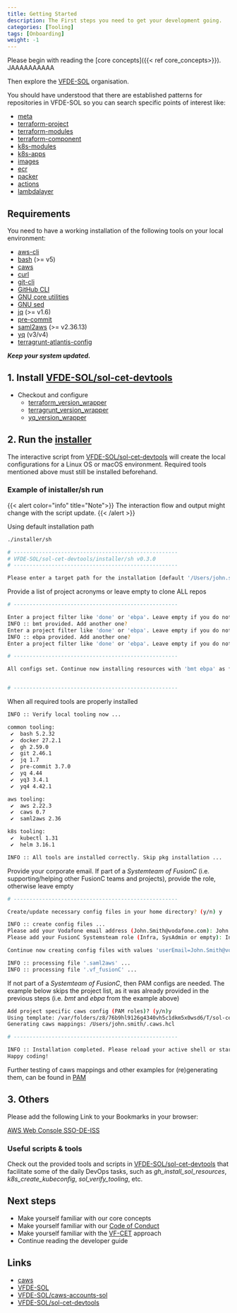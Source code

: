 ```yaml
---
title: Getting Started
description: The First steps you need to get your development going.
categories: [Tooling]
tags: [Onboarding]
weight: -1
---
```


Please begin with reading the [core concepts]({{< ref core_concepts>}}). JAAAAAAAAAA

Then explore the [VFDE-SOL](https://github.vodafone.com/VFDE-SOL) organisation.

You should have understood that there are established patterns for repositories in VFDE-SOL so you can search specific points of interest like:

- [meta](https://github.vodafone.com/orgs/VFDE-SOL/repositories?q=meta-&type=source&language=&sort=)
- [terraform-project](https://github.vodafone.com/orgs/VFDE-SOL/repositories?q=terraform-project-&type=source&language=&sort=)
- [terraform-modules](https://github.vodafone.com/orgs/VFDE-SOL/repositories?q=terraform-modules-&type=source&language=&sort=)
- [terraform-component](https://github.vodafone.com/orgs/VFDE-SOL/repositories?q=terraform-component-&type=source&language=&sort=)
- [k8s-modules](https://github.vodafone.com/orgs/VFDE-SOL/repositories?q=k8s-modules-&type=source&language=&sort=)
- [k8s-apps](https://github.vodafone.com/orgs/VFDE-SOL/repositories?q=k8s-apps-&type=source&language=&sort=)
- [images](https://github.vodafone.com/orgs/VFDE-SOL/repositories?q=image-&type=source&language=&sort=)
- [ecr](https://github.vodafone.com/orgs/VFDE-SOL/repositories?q=ecr-&type=source&language=&sort=)
- [packer](https://github.vodafone.com/orgs/VFDE-SOL/repositories?q=packer-&type=source&language=&sort=)
- [actions](https://github.vodafone.com/orgs/VFDE-SOL/repositories?q=actions-&type=source&language=&sort=)
- [lambdalayer](https://github.vodafone.com/orgs/VFDE-SOL/repositories?q=lambdalayer-&type=source&language=&sort=)

## Requirements

You need to have a working installation of the following tools on your local environment:

- [aws-cli](https://docs.aws.amazon.com/cli/latest/userguide/getting-started-install.html)
- [bash](https://www.gnu.org/software/bash/) (>= v5)
- [caws](https://github.vodafone.com/VFTech-SDaaS/Tool-caws)
- [curl](https://curl.se/)
- [git-cli](https://git-scm.com/downloads)
- [GitHub CLI](https://cli.github.com/)
- [GNU core utilities](https://www.maizure.org/projects/decoded-gnu-coreutils/)
- [GNU sed](https://www.gnu.org/software/sed/)
- [jq](https://stedolan.github.io/jq/) (>= v1.6)
- [pre-commit](https://pre-commit.com/)
- [saml2aws](https://github.com/Versent/saml2aws) (>= v2.36.13)
- [yq](https://mikefarah.gitbook.io/yq/) (v3/v4)
- [terragrunt-atlantis-config](https://github.com/transcend-io/terragrunt-atlantis-config)


***Keep your system updated.***

## 1. Install [VFDE-SOL/sol-cet-devtools](https://github.vodafone.com/VFDE-SOL/sol-cet-devtools)

- Checkout and configure
  - [terraform\_version\_wrapper](https://github.vodafone.com/VFDE-SOL/sol-cet-devtools#terraform_version_wrappersh)
  - [terragrunt\_version\_wrapper](https://github.vodafone.com/VFDE-SOL/sol-cet-devtools#terragrunt_version_wrappersh)
  - [yq\_version\_wrapper](https://github.vodafone.com/VFDE-SOL/sol-cet-devtools#yq_version_wrappersh--yq3--yq4)

## 2. Run the [installer](https://github.vodafone.com/VFDE-SOL/sol-cet-devtools?tab=readme-ov-file#installer)

The interactive script from [VFDE-SOL/sol-cet-devtools](https://github.vodafone.com/VFDE-SOL/sol-cet-devtools?tab=readme-ov-file#installer) will create the local configurations for a Linux OS or macOS environment. Required tools mentioned above must still be installed beforehand.

### Example of inistaller/sh run
{{< alert color="info" title="Note">}}
The interaction flow and output might change with the script update.
{{< /alert >}}

Using default installation path
```sh
./installer/sh

# ----------------------------------------------------
# VFDE-SOL/sol-cet-devtools/installer/sh v0.3.0
# ----------------------------------------------------

Please enter a target path for the installation [default '/Users/john.smith/Projects/vfsol-infra']:

```

Provide a list of project acronyms or leave empty to clone ALL repos
```sh
# ----------------------------------------------------

Enter a project filter like 'done' or 'ebpa'. Leave empty if you do not want to set a filter: bmt
INFO :: bmt provided. Add another one?
Enter a project filter like 'done' or 'ebpa'. Leave empty if you do not want to set a filter: ebpa
INFO :: ebpa provided. Add another one?
Enter a project filter like 'done' or 'ebpa'. Leave empty if you do not want to set a filter:

# ----------------------------------------------------

All configs set. Continue now installing resources with 'bmt ebpa' as filters? (y/n) y


# ----------------------------------------------------
```

When all required tools are properly installed
```sh
INFO :: Verify local tooling now ...

common tooling:
 ✔  bash 5.2.32
 ✔  docker 27.2.1
 ✔  gh 2.59.0
 ✔  git 2.46.1
 ✔  jq 1.7
 ✔  pre-commit 3.7.0
 ✔  yq 4.44
 ✔  yq3 3.4.1
 ✔  yq4 4.42.1

aws tooling:
 ✔  aws 2.22.3
 ✔  caws 0.7
 ✔  saml2aws 2.36

k8s tooling:
 ✔  kubectl 1.31
 ✔  helm 3.16.1

INFO :: All tools are installed correctly. Skip pkg installation ...
```

Provide your corporate email. If part of a _Systemteam of FusionC_ (i.e. supporting/helping other FusionC teams and projects), provide the role, otherwise leave empty
```sh
# ----------------------------------------------------

Create/update necessary config files in your home directory? (y/n) y

INFO :: create config files ...
Please add your Vodafone email address (John.Smith@vodafone.com): John.Smith@vodafone.com
Please add your FusionC Systemsteam role (Infra, SysAdmin or empty): Infra

Continue now creating config files with values 'userEmail=John.Smith@vodafone.com' and 'userRole=Infra'? (y/n) y

INFO :: processing file '.saml2aws' ...
INFO :: processing file '.vf_fusionC' ...
```

If not part of a _Systemteam of FusionC_, then PAM configs are needed.
The example below skips the project list, as it was already provided in the previous steps (i.e. _bmt_ and _ebpa_ from the example above)
```sh
Add project specific caws config (PAM roles)? (y/n)y
Using template: /var/folders/z8/76b9hl9126g4340vh5c1dkm5x0wsd6/T/sol-cet-devtools-installer.EX2BRxQuas/assets/caws/.caws.hcl.tpl
Generating caws mappings: /Users/john.smith/.caws.hcl

# ----------------------------------------------------

INFO :: Installation completed. Please reload your active shell or start a new one.
Happy coding!
```

Further testing of caws mappings and other examples for (re)generating them, can be found in [PAM](../tutorials/how_to_config_caws_to_use_pam)

## 3. Others
Please add the following Link to your Bookmarks in your browser:

[AWS Web Console SSO-DE-ISS](https://myapps.microsoft.com/signin/78f5464b-e016-4fdb-9478-ba285b87fb8e?tenantId=68283f3b-8487-4c86-adb3-a5228f18b893)

### Useful scripts & tools
Check out the provided tools and scripts in [VFDE-SOL/sol-cet-devtools](https://github.vodafone.com/VFDE-SOL/sol-cet-devtools?tab=readme-ov-file#provided-scripts-bin) that facilitate some of the daily DevOps tasks, such as _gh_install_sol_resources_, _k8s_create_kubeconfig_, _sol_verify_tooling_, etc.

## Next steps

- Make yourself familiar with our core concepts
- Make yourself familiar with our [Code of Conduct](https://github.vodafone.com/VFDE-SOL/.github/blob/main/CODE_OF_CONDUCT.md#code-of-conduct-)
- Make yourself familiar with the [VF-CET](https://github.vodafone.com/VFDE-ISS/cloud-engineering-toolkit) approach
- Continue reading the developer guide


## Links

- [caws](https://github.vodafone.com/VFTech-SDaaS/Tool-caws#caws)
- [VFDE-SOL](https://github.vodafone.com/VFDE-SOL)
- [VFDE-SOL/caws-accounts-sol](https://github.vodafone.com/VFDE-SOL/caws-accounts-sol)
- [VFDE-SOL/sol-cet-devtools](https://github.vodafone.com/VFDE-SOL/sol-cet-devtools)
